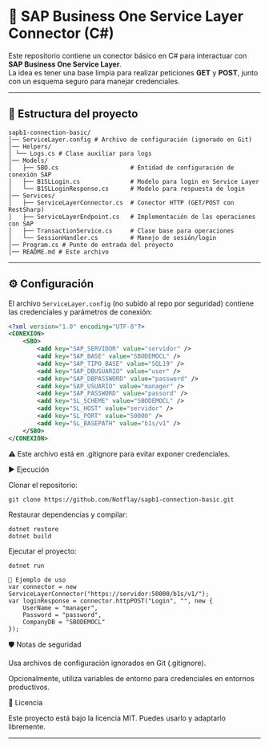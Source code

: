 # 🔗 SAP Business One Service Layer Connector (C#)

Este repositorio contiene un conector básico en C# para interactuar con **SAP Business One Service Layer**.  
La idea es tener una base limpia para realizar peticiones **GET** y **POST**, junto con un esquema seguro para manejar credenciales.

---

## 📂 Estructura del proyecto

```
sapb1-connection-basic/
│── ServiceLayer.config # Archivo de configuración (ignorado en Git)
│── Helpers/
│ └── Logs.cs # Clase auxiliar para logs
│── Models/
│   ├── SBO.cs                    # Entidad de configuración de conexión SAP
│   ├── B1SLLogin.cs              # Modelo para login en Service Layer
│   └── B1SLLoginResponse.cs      # Modelo para respuesta de login
│── Services/
│   ├── ServiceLayerConnector.cs  # Conector HTTP (GET/POST con RestSharp)
│   ├── ServiceLayerEndpoint.cs   # Implementación de las operaciones con SAP
│   ├── TransactionService.cs     # Clase base para operaciones
│   └── SessionHandler.cs         # Manejo de sesión/login
│── Program.cs # Punto de entrada del proyecto
│── README.md # Este archivo
```

---

## ⚙️ Configuración

El archivo `ServiceLayer.config` (no subido al repo por seguridad) contiene las credenciales y parámetros de conexión:

```xml
<?xml version="1.0" encoding="UTF-8"?>
<CONEXION>
	<SBO>
		<add key="SAP_SERVIDOR" value="servidor" />
		<add key="SAP_BASE" value="SBODEMOCL" />
		<add key="SAP_TIPO_BASE" value="SQL19" />
		<add key="SAP_DBUSUARIO" value="user" />
		<add key="SAP_DBPASSWORD" value="password" />
		<add key="SAP_USUARIO" value="manager" />
		<add key="SAP_PASSWORD" value="passord" />
		<add key="SL_SCHEME" value="SBODEMOCL" />
		<add key="SL_HOST" value="servidor" />
		<add key="SL_PORT" value="50000" />
		<add key="SL_BASEPATH" value="b1s/v1" />
	</SBO>
</CONEXION>
```

⚠️ Este archivo está en .gitignore para evitar exponer credenciales.

▶️ Ejecución

Clonar el repositorio:
```
git clone https://github.com/Notflay/sapb1-connection-basic.git
```

Restaurar dependencias y compilar:
```
dotnet restore
dotnet build
```

Ejecutar el proyecto:
```
dotnet run
```

```
📑 Ejemplo de uso
var connector = new ServiceLayerConnector("https://servidor:50000/b1s/v1/");
var loginResponse = connector.httpPOST("Login", "", new {
    UserName = "manager",
    Password = "password",
    CompanyDB = "SBODEMOCL"
});
```

🛡️ Notas de seguridad

Usa archivos de configuración ignorados en Git (.gitignore).

Opcionalmente, utiliza variables de entorno para credenciales en entornos productivos.

📌 Licencia

Este proyecto está bajo la licencia MIT.
Puedes usarlo y adaptarlo libremente.

---
